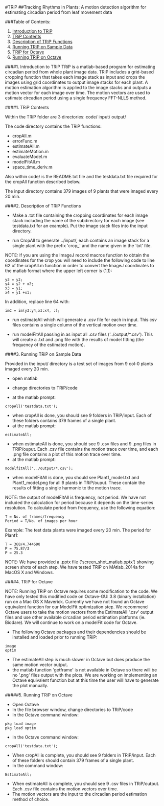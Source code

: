 #TRiP 
##Tracking Rhythms in Plants: A motion detection algorithm for estimating circadian period from leaf movement data

###Table of Contents:
1. [Introduction to TRiP](#intro)
2. [TRiP Contents](#contents)
2. [Description of TRiP Functions](#desc)
3. [Running TRiP on Sample Data](#data)
4. [TRiP for Octave](#octave)
5. [Running TRiP on Octave](#runOc)

####<a id="intro"></a>1. Introduction to TRiP
TRiP is a matlab-based program for estimating circadian period from whole plant image data. TRiP includes a grid-based cropping function that takes each image stack as input and crops the images using grid coordinates to output image stacks for each plant. A motion estimation algorithm is applied to the image stacks and outputs a motion vector for each image over time. The motion vectors are used to estimate circadian period using a single frequency FFT-NLLS method. 

####<a id="contents"></a>1. TRiP Contents 

Within the TRiP folder are 3 directories: code/ input/ output/

The code directory contains the TRiP functions:

* cropAll.m
* errorFunc.m
* estimateAll.m
* estimateMotion.m
* evaluateModel.m
* modelFitAll.m
* space_time_deriv.m

Also within code/ is the README.txt file and the testdata.txt file required for the cropAll function described below. 

The input directory contains 379 images of 9 plants that were imaged every 20 min. 

####<a id="desc"></a>2. Description of TRiP Functions

* Make a .txt file containing the cropping coordinates for each image stack including the name of the subdirectory for each image (see testdata.txt for an example). Put the image stack files into the input directory. 

* run CropAll to generate ../input/<subdir>, each <subdir> contains an image stack for a single plant with the prefix 'crop_' and the name given in the 'txt' file.

NOTE: If you are using the ImageJ record macros function to obtain the coordinates for the crop you will need to include the following code to line 62 of the cropAll.m function in order to convert the ImageJ coordinates to the matlab format where the upper left corner is (1,1):

```
y3 = y2;
y4 = y2 + x2;
x3 = y1;
x4 = y1 +x1;
```

In addition, replace line 64 with:
```
imC = im(y3:y4,x3:x4, :);
```

* run estimateAll which will generate a .csv file for each <subdir> in input. This csv files contains a single column of the vertical motion over time.

* run modelFitAll passing in as input all .csv files ('../output/*.csv'). This will create a .txt and .png file with the results of model fitting (the frequency of the estimated motion). 

####<a id="data"></a>3. Running TRiP on Sample Data

Provided in the input/ directory is a test set of images from 9 col-0 plants imaged every 20 min.

* open matlab

* change directories to TRiP/code

* at the matlab prompt: 
```
cropAll('testdata.txt');
```
* when cropAll is done, you should see 9 folders in TRiP/input. Each of these folders contains 379 frames of a single plant.
* at the matlab prompt: 
```
estimateAll;
```
* when estimateAll is done, you should see 9 .csv files and 9 .png files in TRiP/ouput. Each .csv file contains the motion trace over time, and each .png file contains a plot of this motion trace over time.
* at the matlab prompt: 
```
modelfitAll('../output/*.csv');
```
* when modelFitAll is done, you should see Plant1_model.txt and Plant1_model.png for all 9 plants in TRiP/ouput. These contain the results of fitting a single harmonic to the motion trace.

NOTE: the output of modelFitAll is frequency, not period. We have not included the calculation for period because it depends on the time-series resolution. To calculate period from frequency, use the following equation:

```
T = No. of frames/frequency
Period = T/No. of images per hour
```
Example:
The test data plants were imaged every 20 min. The period for Plant1:
```
T = 360/4.744690
P = 75.87/3
P = 25.3
```
NOTE: We have provided a .pptx file ('screen_shot_matlab.pptx') showing screen shots of each step. We have tested TRiP on MAtlab_2014a for MacOS X and Windows.

####<a id="octave"></a>4. TRiP for Octave

NOTE: Running TRiP on Octave requires some modification to the code. We have only tested this modified code on Octave-GUI 3.8 (binary installation) run on a Mac OS X Maverick. Currently we have not found an Octave equivalent function for our ModelFit optimization step. We recommend Octave users to take the motion vectors from the EstimateAll '.csv' output files and use other available circadian period estimation platforms (ie. Biodare). We will continue to work on a modelFit code for Octave. 

* The following Octave packages and their dependencies should be installed and loaded prior to running TRiP:
```
image
optim
```
* The estimateAll step is much slower in Octave but does produce the same motion vector output.
* the matlab function 'getframe' is not available in Octave so there will be no '.png' files output with the plots. We are working on implementing an Octave equivalent function but at this time the user will have to generate the plot manually.

#####<a id="runOc"></a>5. Running TRiP on Octave
* Open Octave
* In the file browser window, change directories to TRiP/code
* In the Octave command window:
```
pkg load image
pkg load optim
```
* In the Octave command window:
```
cropAll('testdata.txt');
```
* When cropAll is complete, you should see 9 folders in TRiP/input. Each of these folders should contain 379 frames of a single plant.
* In the command window:
```
EstimateAll;
```
* When estimateAll is complete, you should see 9 .csv files in TRiP/output. Each .csv file contains the motion vectors over time.
* The motion vectors are the input to the circadian period estimation method of choice. 

